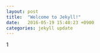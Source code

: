 ```yaml
---
layout: post
title:  "Welcome to Jekyll!"
date:   2016-05-19 15:40:23 +0900
categories: jekyll update
---
```

1

[jekyll-docs]: http://jekyllrb.com/docs/home
[jekyll-gh]:   https://github.com/jekyll/jekyll
[jekyll-talk]: https://talk.jekyllrb.com/
